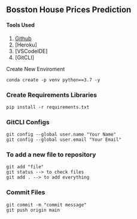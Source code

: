 ## Bosston House Prices Prediction
#### Tools Used

1. [Github](https://github.com/FelipeZunigaN?tab=repositories)
2. [Heroku]
3. [VSCodeIDE]
4. [GitCLI]

Create New Enviroment

```
conda create -p venv python==3.7 -y
```

### Create Requirements Libraries
```
pip install -r requirements.txt
```

### GitCLI Configs
```
git config --global user.name "Your Name"
git config --global user.email "Your Email"
```

### To add a new file to repository
```
git add "file"
git status --> to check files
git add . --> to add everything
```

### Commit Files
```
git commit -m "commit message"
git push origin main
```


